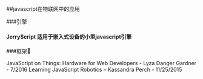 ##javascript在物联网中的应用

###引擎 
#### JerryScript 适用于嵌入式设备的小型javascript引擎
###框架


JavaScript on Things: Hardware for Web Developers - Lyza Danger Gardner - 7/2016
Learning JavaScript Robotics – Kassandra Perch - 11/25/2015
